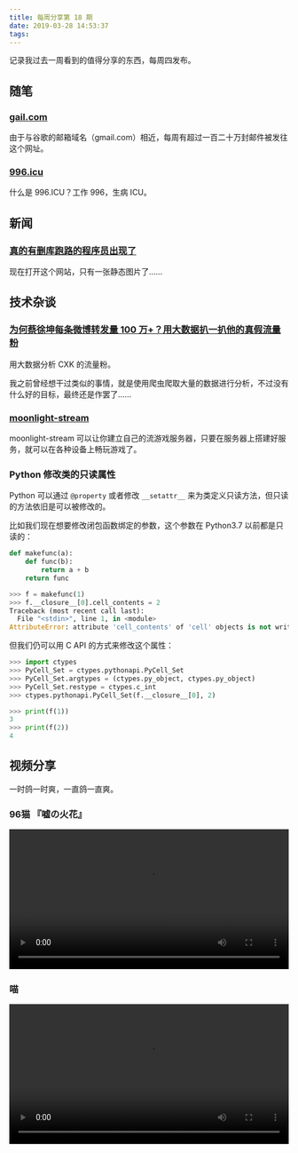 ```yaml
---
title: 每周分享第 18 期
date: 2019-03-28 14:53:37
tags:
---
```


记录我过去一周看到的值得分享的东西，每周四发布。

<!--more-->

## 随笔

### [gail.com](https://gail.com/)

由于与谷歌的邮箱域名（gmail.com）相近，每周有超过一百二十万封邮件被发往这个网址。

### [996.icu](https://996.icu/#/zh_CN)

什么是 996.ICU？工作 996，生病 ICU。

## 新闻

### [真的有删库跑路的程序员出现了](https://www.oschina.net/news/105494/ahauto-page-crack)

现在打开这个网站，只有一张静态图片了……

## 技术杂谈

### [为何蔡徐坤每条微博转发量 100 万+？用大数据扒一扒他的真假流量粉](https://www.v2ex.com/t/548359)

用大数据分析 CXK 的流量粉。

我之前曾经想干过类似的事情，就是使用爬虫爬取大量的数据进行分析，不过没有什么好的目标，最终还是作罢了……

### [moonlight-stream](https://github.com/moonlight-stream)

moonlight-stream 可以让你建立自己的流游戏服务器，只要在服务器上搭建好服务，就可以在各种设备上畅玩游戏了。

### Python 修改类的只读属性

Python 可以通过 `@property` 或者修改 `__setattr__` 来为类定义只读方法，但只读的方法依旧是可以被修改的。

比如我们现在想要修改闭包函数绑定的参数，这个参数在 Python3.7 以前都是只读的：

```python
def makefunc(a):
    def func(b):
        return a + b
    return func
```

```python
>>> f = makefunc(1)
>>> f.__closure__[0].cell_contents = 2
Traceback (most recent call last):
  File "<stdin>", line 1, in <module>
AttributeError: attribute 'cell_contents' of 'cell' objects is not writable
```

但我们仍可以用 C API 的方式来修改这个属性：

```python
>>> import ctypes
>>> PyCell_Set = ctypes.pythonapi.PyCell_Set
>>> PyCell_Set.argtypes = (ctypes.py_object, ctypes.py_object)
>>> PyCell_Set.restype = ctypes.c_int
>>> ctypes.pythonapi.PyCell_Set(f.__closure__[0], 2)

>>> print(f(1))
3
>>> print(f(2))
4
```

## 视频分享

一时鸽一时爽，一直鸽一直爽。

### 96猫 『嘘の火花』

<video src="/weekly18/96猫『嘘の火花』.mp4" controls="controls" width="100%">
Your browser does not support the audio tag.
</video>

### 喵

<video src="/weekly18/56a7ca01cb631f498d147f5ea6290a84.mp4" controls="controls" width="100%">
Your browser does not support the audio tag.
</video>
